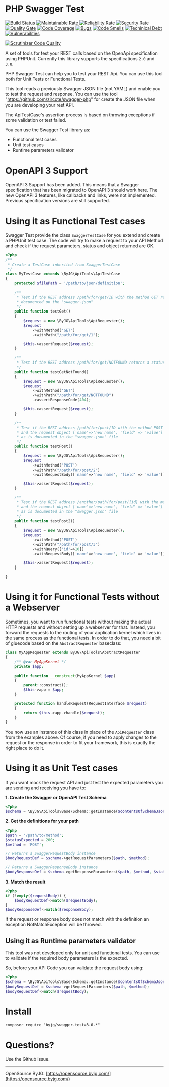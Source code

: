 # PHP Swagger Test
[![Build Status](https://travis-ci.org/byjg/php-swagger-test.svg?branch=master)](https://travis-ci.org/byjg/php-swagger-test)
[![Maintainable Rate](https://sonarcloud.io/api/project_badges/measure?project=php-swagger-test&metric=sqale_rating)](https://sonarcloud.io/dashboard?id=php-swagger-test)
[![Reliability Rate](https://sonarcloud.io/api/project_badges/measure?project=php-swagger-test&metric=reliability_rating)](https://sonarcloud.io/dashboard?id=php-swagger-test)
[![Security Rate](https://sonarcloud.io/api/project_badges/measure?project=php-swagger-test&metric=security_rating)](https://sonarcloud.io/dashboard?id=php-swagger-test)
[![Quality Gate](https://sonarcloud.io/api/project_badges/measure?project=php-swagger-test&metric=alert_status)](https://sonarcloud.io/dashboard?id=php-swagger-test)
[![Code Coverage](https://sonarcloud.io/api/project_badges/measure?project=php-swagger-test&metric=coverage)](https://sonarcloud.io/dashboard?id=php-swagger-test)
[![Bugs](https://sonarcloud.io/api/project_badges/measure?project=php-swagger-test&metric=bugs)](https://sonarcloud.io/dashboard?id=php-swagger-test)
[![Code Smells](https://sonarcloud.io/api/project_badges/measure?project=php-swagger-test&metric=code_smells)](https://sonarcloud.io/dashboard?id=php-swagger-test)
[![Techinical Debt](https://sonarcloud.io/api/project_badges/measure?project=php-swagger-test&metric=sqale_index)](https://sonarcloud.io/dashboard?id=php-swagger-test)
[![Vulnerabilities](https://sonarcloud.io/api/project_badges/measure?project=php-swagger-test&metric=vulnerabilities)](https://sonarcloud.io/dashboard?id=php-swagger-test)

[![Scrutinizer Code Quality](https://scrutinizer-ci.com/g/byjg/php-swagger-test/badges/quality-score.png?b=master)](https://scrutinizer-ci.com/g/byjg/php-swagger-test/?branch=master)


A set of tools for test your REST calls based on the OpenApi specification using PHPUnit. Currently this library supports 
the specifications `2.0` and `3.0`.

PHP Swagger Test can help you to test your REST Api. You can use this tool both for Unit Tests or Functional Tests.

This tool reads a previously Swagger JSON file (not YAML) and enable you to test the request and response. 
You can use the tool "https://github.com/zircote/swagger-php" for create the JSON file when you are developing your
rest API. 

The ApiTestCase's assertion process is based on throwing exceptions if some validation or test failed.

You can use the Swagger Test library as:

- Functional test cases
- Unit test cases
- Runtime parameters validator

# OpenAPI 3 Support

OpenAPI 3 Support has been added. This means that a Swagger specification that has been migrated to OpenAPI 3 should work here. The
new OpenAPI 3 features, like callbacks and links, were not implemented. Previous specification versions are still supported.

# Using it as Functional Test cases

Swagger Test provide the class `SwaggerTestCase` for you extend and create a PHPUnit test case. The code will try to 
make a request to your API Method and check if the request parameters, status and object returned are OK.

```php
<?php
/**
 * Create a TestCase inherited from SwaggerTestCase
 */
class MyTestCase extends \ByJG\ApiTools\ApiTestCase
{
    protected $filePath = '/path/to/json/definition';
    
    /**
     * Test if the REST address /path/for/get/ID with the method GET returns what is
     * documented on the "swagger.json"
     */
    public function testGet()
    {
        $request = new \ByJG\ApiTools\ApiRequester();
        $request
            ->withMethod('GET')
            ->withPath("/path/for/get/1");

        $this->assertRequest($request);
    }

    /**
     * Test if the REST address /path/for/get/NOTFOUND returns a status code 404.
     */
    public function testGetNotFound()
    {
        $request = new \ByJG\ApiTools\ApiRequester();
        $request
            ->withMethod('GET')
            ->withPath("/path/for/get/NOTFOUND")
            ->assertResponseCode(404);

        $this->assertRequest($request);
    }

    /**
     * Test if the REST address /path/for/post/ID with the method POST  
     * and the request object ['name'=>'new name', 'field' => 'value'] will return an object
     * as is documented in the "swagger.json" file
     */
    public function testPost()
    {
        $request = new \ByJG\ApiTools\ApiRequester();
        $request
            ->withMethod('POST')
            ->withPath("/path/for/post/2")
            ->withRequestBody(['name'=>'new name', 'field' => 'value']);

        $this->assertRequest($request);
    }

    /**
     * Test if the REST address /another/path/for/post/{id} with the method POST  
     * and the request object ['name'=>'new name', 'field' => 'value'] will return an object
     * as is documented in the "swagger.json" file
     */
    public function testPost2()
    {
        $request = new \ByJG\ApiTools\ApiRequester();
        $request
            ->withMethod('POST')
            ->withPath("/path/for/post/3")
            ->withQuery(['id'=>10])
            ->withRequestBody(['name'=>'new name', 'field' => 'value']);

        $this->assertRequest($request);
    }

}
```

# Using it for Functional Tests without a Webserver

Sometimes, you want to run functional tests without making the actual HTTP
requests and without setting up a webserver for that. Instead, you forward the
requests to the routing of your application kernel which lives in the same
process as the functional tests. In order to do that, you need a bit of
gluecode based on the `AbstractRequester` baseclass:
```php
class MyAppRequester extends ByJG\ApiTools\AbstractRequester
{
    /** @var MyAppKernel */
    private $app;

    public function __construct(MyAppKernel $app)
    {
        parent::construct();
        $this->app = $app;
    }

    protected function handleRequest(RequestInterface $request)
    {
        return $this->app->handle($request);
    }
}
```
You now use an instance of this class in place of the `ApiRequester` class from the examples above. Of course, if you need to apply changes to the request or the response in order
to fit your framework, this is exactly the right place to do it.

# Using it as Unit Test cases

If you want mock the request API and just test the expected parameters you are sending and 
receiving you have to:

**1. Create the Swagger or OpenAPI Test Schema**

```php
<?php
$schema = \ByJG\ApiTools\Base\Schema::getInstance($contentsOfSchemaJson);
```

**2. Get the definitions for your path**

```php
<?php
$path = '/path/to/method';
$statusExpected = 200;
$method = 'POST';

// Returns a SwaggerRequestBody instance
$bodyRequestDef = $schema->getRequestParameters($path, $method);

// Returns a SwaggerResponseBody instance
$bodyResponseDef = $schema->getResponseParameters($path, $method, $statusExpected);
```

**3. Match the result**

```php
<?php
if (!empty($requestBody)) {
    $bodyRequestDef->match($requestBody);
}
$bodyResponseDef->match($responseBody);
```

If the request or response body does not match with the definition an exception NotMatchException will
be throwed. 

## Using it as Runtime parameters validator

This tool was not developed only for unit and functional tests. You can use to validate if the required body
parameters is the expected. 

So, before your API Code you can validate the request body using:

```php
<?php
$schema = \ByJG\ApiTools\Base\Schema::getInstance($contentsOfSchemaJson);
$bodyRequestDef = $schema->getRequestParameters($path, $method);
$bodyRequestDef->match($requestBody);
```

# Install

```
composer require "byjg/swagger-test=3.0.*"
```

# Questions?

Use the Github issue.


---


OpenSource ByJG: [https://opensource.byjg.com/](https://opensource.byjg.com/)
